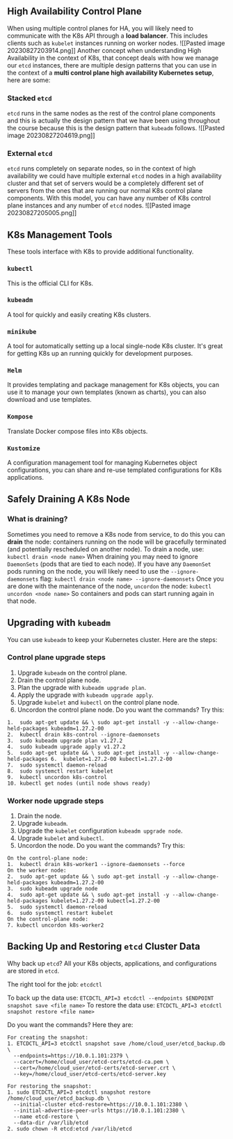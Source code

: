 ## High Availability Control Plane
When using multiple control planes for HA, you will likely need to communicate with the K8s API through a **load balancer**. This includes clients such as `kubelet` instances running on worker nodes.
![[Pasted image 20230827203914.png]]
Another concept when understanding High Availability in the context of K8s, that concept deals with how we manage our `etcd` instances, there are multiple design patterns that you can use in the context of a **multi control plane high availability Kubernetes setup**, here are some:
### Stacked `etcd`
`etcd` runs in the same nodes as the rest of the control plane components and this is actually the design pattern that we have been using throughout the course because this is the design pattern that `kubeadm` follows.
![[Pasted image 20230827204619.png]]
### External `etcd`
`etcd` runs completely on separate nodes, so in the context of high availability we could have multiple external `etcd` nodes in a high availability cluster and that set of servers would be a completely different set of servers from the ones that are running our normal K8s control plane components. With this model, you can have any number of K8s control plane instances and any number of `etcd` nodes.
![[Pasted image 20230827205005.png]]
## K8s Management Tools
These tools interface with K8s to provide additional functionality.
### `kubectl`
This is the official CLI for K8s.
### `kubeadm`
A tool for quickly and easily creating K8s clusters.
### `minikube`
A tool for automatically setting up a local single-node K8s cluster. It's great for getting K8s up an running quickly for development purposes.
### `Helm`
It provides templating and package management for K8s objects, you can use it to manage your own templates (known as charts), you can also download and use templates.
### `Kompose`
Translate Docker compose files into K8s objects.
### `Kustomize`
A configuration management tool for managing Kubernetes object configurations, you can share and re-use templated configurations for K8s applications.
## Safely Draining A K8s Node
### What is draining?
Sometimes you need to remove a K8s node from service, to do this you can **drain** the node: containers running on the node will be gracefully terminated (and potentially rescheduled on another node).
To drain a node, use:
`kubectl drain <node name>`
When draining you may need to ignore `DaemonSets` (pods that are tied to each node). If you have any `DaemonSet` pods running on the node, you will likely need to use the `--ignore-daemonsets` flag:
`kubectl drain <node name> --ignore-daemonsets`
Once you are done with the maintenance of the node, `uncordon` the node:
`kubectl uncordon <node name>`
So containers and pods can start running again in that node.
## Upgrading with `kubeadm`
You can use `kubeadm` to keep your Kubernetes cluster. Here are the steps:
### Control plane upgrade steps
1. Upgrade `kubeadm` on the control plane.
2. Drain the control plane node.
3. Plan the upgrade with `kubeadm upgrade plan`.
4. Apply the upgrade with `kubeadm upgrade apply`.
5. Upgrade `kubelet` and `kubectl` on the control plane node.
6. Uncordon the control plane node.
Do you want the commands? Try this:
```
1.  sudo apt-get update && \ sudo apt-get install -y --allow-change-held-packages kubeadm=1.27.2-00
2.  kubectl drain k8s-control --ignore-daemonsets
3.  sudo kubeadm upgrade plan v1.27.2
4.  sudo kubeadm upgrade apply v1.27.2
5.  sudo apt-get update && \ sudo apt-get install -y --allow-change-held-packages 6.  kubelet=1.27.2-00 kubectl=1.27.2-00
7.  sudo systemctl daemon-reload
8.  sudo systemctl restart kubelet
9.  kubectl uncordon k8s-control
10. kubectl get nodes (until node shows ready)
```
### Worker node upgrade steps
1. Drain the node.
2. Upgrade `kubeadm`.
3. Upgrade the `kubelet` configuration `kubeadm upgrade node`.
4. Upgrade `kubelet` and `kubectl`.
5. Uncordon the node.
Do you want the commands? Try this:
```
On the control-plane node:
1.  kubectl drain k8s-worker1 --ignore-daemonsets --force
On the worker node:
2.  sudo apt-get update && \ sudo apt-get install -y --allow-change-held-packages kubeadm=1.27.2-00
3.  sudo kubeadm upgrade node
4.  sudo apt-get update && \ sudo apt-get install -y --allow-change-held-packages kubelet=1.27.2-00 kubectl=1.27.2-00
5.  sudo systemctl daemon-reload
6.  sudo systemctl restart kubelet
On the control-plane node:
7. kubectl uncordon k8s-worker2
```
## Backing Up and Restoring `etcd` Cluster Data
Why back up `etcd`? All your K8s objects, applications, and configurations are stored in `etcd`.

The right tool for the job: `etcdctl`

To back up the data use:
`ETCDCTL_API=3 etcdctl --endpoints $ENDPOINT snapshot save <file name>`
To restore the data use:
`ETCDCTL_API=3 etcdctl snapshot restore <file name>`

Do you want the commands? Here they are:
```
For creating the snapshot:
1. ETCDCTL_API=3 etcdctl snapshot save /home/cloud_user/etcd_backup.db \
  --endpoints=https://10.0.1.101:2379 \
  --cacert=/home/cloud_user/etcd-certs/etcd-ca.pem \
  --cert=/home/cloud_user/etcd-certs/etcd-server.crt \
  --key=/home/cloud_user/etcd-certs/etcd-server.key

For restoring the snapshot:
1. sudo ETCDCTL_API=3 etcdctl snapshot restore /home/cloud_user/etcd_backup.db \
  --initial-cluster etcd-restore=https://10.0.1.101:2380 \
  --initial-advertise-peer-urls https://10.0.1.101:2380 \
  --name etcd-restore \
  --data-dir /var/lib/etcd
2. sudo chown -R etcd:etcd /var/lib/etcd
```